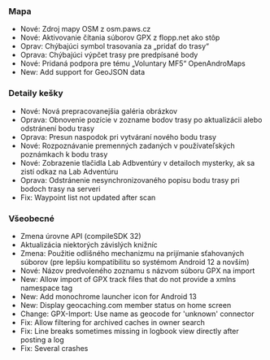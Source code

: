 ### Mapa
- Nové: Zdroj mapy OSM z osm.paws.cz
- Nové: Aktivovanie čítania súborov GPX z flopp.net ako stôp
- Oprav: Chýbajúci symbol trasovania za „pridať do trasy“
- Oprava: Chýbajúci výpčet trasy pre predpísané body
- Nové: Pridaná podpora pre tému „Voluntary MF5“ OpenAndroMaps
- New: Add support for GeoJSON data

### Detaily kešky
- Nové: Nová prepracovanejšia galéria obrázkov
- Oprava: Obnovenie pozície v zozname bodov trasy po aktualizácii alebo odstránení bodu trasy
- Oprava: Presun naspodok pri vytváraní nového bodu trasy
- Nové: Rozpoznávanie premenných zadaných v používateľských poznámkach k bodu trasy
- Nové: Zobrazenie tlačidla Lab Adbventúry v detailoch mysterky, ak sa zistí odkaz na Lab Adventúru
- Oprava: Odstránenie nesynchronizovaného popisu bodu trasy pri bodoch trasy na serveri
- Fix: Waypoint list not updated after scan

### Všeobecné
- Zmena úrovne API (compileSDK 32)
- Aktualizácia niektorých závislých knižníc
- Zmena: Použitie odlišného mechanizmu na prijímanie sťahovaných súborov (pre lepšiu kompatibilitu so systémom Android 12 a novším)
- Nové: Názov predvoleného zoznamu s názvom súboru GPX na import
- New: Allow import of GPX track files that do not provide a xmlns namespace tag
- New: Add monochrome launcher icon for Android 13
- New: Display geocaching.com member status on home screen
- Change: GPX-Import: Use name as geocode for 'unknown' connector
- Fix: Allow filtering for archived caches in owner search
- Fix: Line breaks sometimes missing in logbook view directly after posting a log
- Fix: Several crashes
